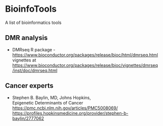 # BioinfoTools
A list of bioinformatics tools

## DMR analysis
- DMRseq R package - https://www.bioconductor.org/packages/release/bioc/html/dmrseq.html  
vignettes at https://www.bioconductor.org/packages/release/bioc/vignettes/dmrseq/inst/doc/dmrseq.html   


## Cancer experts
- Stephen B. Baylin, MD, Johns Hopkins,   
  Epigenetic Determinants of Cancer https://pmc.ncbi.nlm.nih.gov/articles/PMC5008069/    
  https://profiles.hopkinsmedicine.org/provider/stephen-b-baylin/2777062


